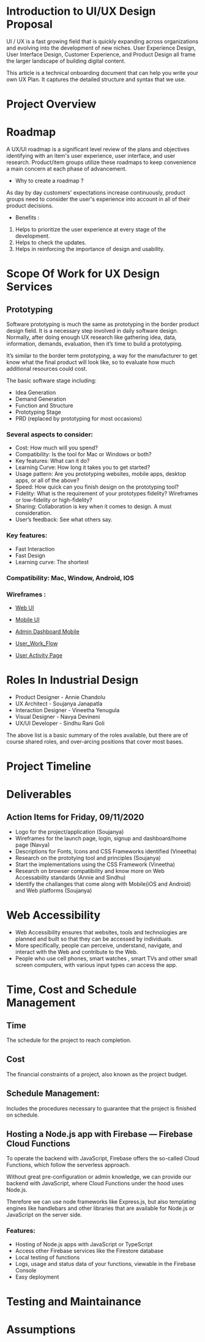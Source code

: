 # Introduction to UI/UX Design Proposal
UI / UX is a fast growing field that is quickly expanding across organizations and evolving into the development of new niches. User Experience Design, User Interface Design, Customer Experience, and Product Design all frame the larger landscape of building digital content.

This article is a technical onboarding document that can help you write your own UX Plan. It captures the detailed structure and syntax that we use.
# Project Overview
# Roadmap

A UX/UI roadmap is a significant level review of the plans and objectives identifying with an item's user experience, user interface, and user research. Product/item groups utilize these roadmaps to keep convenience a main concern at each phase of advancement. 

- Why to create a roadmap ?

As day by day customers' expectations increase continuously, product groups need to consider the user's experience into account in all of their product decisions.

- Benefits :

1. Helps to prioritize the user experience at every stage of the development.
1. Helps to check the updates.
1. Helps in reinforcing the importance of design and usability. 

# Scope Of Work for UX Design Services
## Prototyping
Software prototyping is much the same as prototyping in the border product design field. It is a necessary step involved in daily software design. Normally, after doing enough UX research like gathering idea, data, information, demands, evaluation, then it’s time to build a prototyping.

It’s similar to the border term prototyping, a way for the manufacturer to get know what the final product will look like, so to evaluate how much additional resources could cost.

The basic software stage including:
- Idea Generation
- Demand Generation
- Function and Structure
- Prototyping Stage
- PRD (replaced by prototyping for most occasions)

### Several aspects to consider:
- Cost: How much will you spend?
- Compatibility: Is the tool for Mac or Windows or both?
- Key features: What can it do?
- Learning Curve: How long it takes you to get started?
- Usage pattern: Are you prototyping websites, mobile apps, desktop apps, or all of the above?
- Speed: How quick can you finish design on the prototyping tool?
- Fidelity: What is the requirement of your prototypes fidelity? Wireframes or low-fidelity or high-fidelity?
- Sharing: Collaboration is key when it comes to design. A must consideration.
- User’s feedback: See what others say.

### Key features:
- Fast Interaction
- Fast Design
- Learning curve: The shortest

### Compatibility: Mac, Window, Android, IOS

### Wireframes :

- [Web UI](https://xd.adobe.com/view/1dfb8c5e-6714-428e-6813-ceed7f8de535-6bca/screen/2d4265b0-0c13-4b9d-ba94-4dd6701156f2)

- [Mobile UI](https://xd.adobe.com/view/64cbfb4c-2c05-40eb-5c30-bae44fa3b9d4-12fa/screen/fab92490-6d21-4829-9a52-9728726feba3)

- [Admin Dashboard Mobile](https://app.moqups.com/SgvoYP22gt/view/page/a78a4832f)

- [User_Work_Flow](https://app.moqups.com/k6nkHjQMFS/view/page/a6678e7ce)
- [User Activity Page](https://app.moqups.com/GuIKhiidrT/edit/page/a75b6af1b)

# Roles In Industrial Design

- Product Designer - Annie Chandolu
- UX Architect - Soujanya Janapatla
- Interaction Designer - Vineetha Yenugula
- Visual Designer - Navya Devineni
- UX/UI Developer - Sindhu Rani Goli

The above list is a basic summary of the roles available, but there are of course shared roles, and over-arcing positions that cover most bases.

# Project Timeline
# Deliverables
## Action Items for Friday, 09/11/2020
- Logo for the project/application (Soujanya)
- Wireframes for the launch page, login, signup and dashboard/home page (Navya)
- Descriptions for Fonts, Icons and CSS Frameworks identified (Vineetha)
- Research on the prototying tool and principles (Soujanya)
- Start the implementations using the CSS Framework (Vineetha)
- Research on browser compatibility and know more on Web Accessability standards (Annie and Sindhu)
- Identify the challanges that come along with Mobile(iOS and Android) and Web platforms (Soujanya)

# Web Accessibility
- Web Accessibility ensures that websites, tools and technologies are planned and built so that they can be accessed by individuals.
- More specifically, people can perceive, understand, navigate, and interact with the Web and contribute to the Web.
- People who use cell phones, smart watches , smart TVs and other small screen computers, with various input types can access the app.


# Time, Cost and Schedule Management
## Time 
The schedule for the project to reach completion.
## Cost
The financial constraints of a project, also known as the project budget.
## Schedule Management: 
Includes the procedures necessary to guarantee that the project is finished on schedule.

## Hosting a Node.js app with Firebase — Firebase Cloud Functions

To operate the backend with JavaScript, Firebase offers the so-called Cloud Functions, which follow the serverless approach.

Without great pre-configuration or admin knowledge, we can provide our backend with JavaScript, where Cloud Functions under the hood uses Node.js.

Therefore we can use node frameworks like Express.js, but also templating engines like handlebars and other libraries that are available for Node.js or JavaScript on the server side.

### Features:
- Hosting of Node.js apps with JavaScript or TypeScript
- Access other Firebase services like the Firestore database
- Local testing of functions
- Logs, usage and status data of your functions, viewable in the Firebase Console
- Easy deployment


# Testing and Maintainance
# Assumptions











